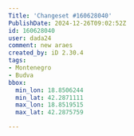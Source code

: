 ```yaml
---
Title: 'Changeset #160628040'
PublishDate: 2024-12-26T09:02:52Z
id: 160628040
user: dada24
comment: new araes
created_by: iD 2.30.4
tags:
- Montenegro
- Budva
bbox:
  min_lon: 18.8506244
  min_lat: 42.2871111
  max_lon: 18.8519515
  max_lat: 42.2875759

---
```

